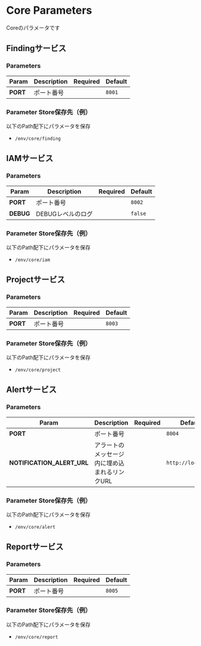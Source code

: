 # Core Parameters

Coreのパラメータです

## Findingサービス

### Parameters

| Param | Description | Required | Default |
| --- | --- | --- | --- |
| **PORT** | ポート番号 | | `8001` |

### Parameter Store保存先（例）

以下のPath配下にパラメータを保存

- `/env/core/finding`

## IAMサービス

### Parameters

| Param | Description | Required | Default |
| --- | --- | --- | --- |
| **PORT** | ポート番号 | | `8002` |
| **DEBUG** | DEBUGレベルのログ | | `false` |

### Parameter Store保存先（例）

以下のPath配下にパラメータを保存

- `/env/core/iam`

## Projectサービス

### Parameters

| Param | Description | Required | Default |
| --- | --- | --- | --- |
| **PORT** | ポート番号 | | `8003` |

### Parameter Store保存先（例）

以下のPath配下にパラメータを保存

- `/env/core/project`

## Alertサービス

### Parameters

| Param | Description | Required | Default |
| --- | --- | --- | --- |
| **PORT** | ポート番号 | | `8004` |
| **NOTIFICATION_ALERT_URL** | アラートのメッセージ内に埋め込まれるリンクURL | | `http://localhost` |

### Parameter Store保存先（例）

以下のPath配下にパラメータを保存

- `/env/core/alert`

## Reportサービス

### Parameters

| Param | Description | Required | Default |
| --- | --- | --- | --- |
| **PORT** | ポート番号 | | `8005` |

### Parameter Store保存先（例）

以下のPath配下にパラメータを保存

- `/env/core/report`

